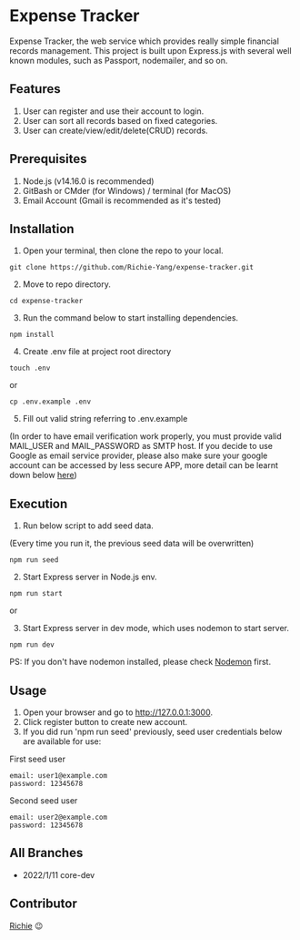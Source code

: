 # Expense Tracker

Expense Tracker, the web service which provides really simple financial records management. This project is built upon Express.js with several well known modules, such as Passport, nodemailer, and so on.


## Features
1. User can register and use their account to login.
2. User can sort all records based on fixed categories.
3. User can create/view/edit/delete(CRUD) records.


## Prerequisites
1. Node.js (v14.16.0 is recommended)
2. GitBash or CMder (for Windows) / terminal (for MacOS)
3. Email Account (Gmail is recommended as it's tested)


## Installation
1. Open your terminal, then clone the repo to your local.
```
git clone https://github.com/Richie-Yang/expense-tracker.git
```
2. Move to repo directory.
```
cd expense-tracker
```
3. Run the command below to start installing dependencies.
```
npm install
```
4. Create .env file at project root directory
```
touch .env
```
or
```
cp .env.example .env
```
5. Fill out valid string referring to .env.example

(In order to have email verification work properly, you must provide valid MAIL_USER and MAIL_PASSWORD as SMTP host. If you decide to use Google as email service provider, please also make sure your google account can be accessed by less secure APP, more detail can be learnt down below [here](https://support.google.com/accounts/answer/6010255?authuser=1&p=less-secure-apps&hl=en&authuser=1&visit_id=637774791101502056-4293814723&rd=1))


## Execution
1. Run below script to add seed data. 

(Every time you run it, the previous seed data will be overwritten)
```
npm run seed
```
2. Start Express server in Node.js env.
```
npm run start
```
or

3. Start Express server in dev mode, which uses nodemon to start server.
```
npm run dev
```
PS: If you don't have nodemon installed, please check [Nodemon](https://www.npmjs.com/package/nodemon) first.


## Usage
1. Open your browser and go to http://127.0.0.1:3000.
2. Click register button to create new account.
3. If you did run 'npm run seed' previously, seed user credentials below are available for use:

First seed user
```
email: user1@example.com
password: 12345678
```

Second seed user
```
email: user2@example.com
password: 12345678
```


## All Branches
* 2022/1/11 core-dev


## Contributor
[Richie](https://github.com/Richie-Yang) :wink:
